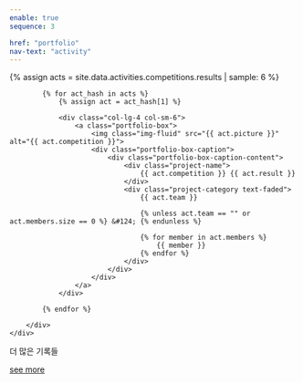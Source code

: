 ```yaml
---
enable: true
sequence: 3

href: "portfolio"
nav-text: "activity"
---
```


{% assign acts = site.data.activities.competitions.results | sample: 6 %}

<section class="p-0" id="portfolio">
    <div class="container-fluid p-0">
        <div class="row no-gutters popup-gallery">

            {% for act_hash in acts %}
                {% assign act = act_hash[1] %}

                <div class="col-lg-4 col-sm-6">
                    <a class="portfolio-box">
                        <img class="img-fluid" src="{{ act.picture }}" alt="{{ act.competition }}">
                        <div class="portfolio-box-caption">
                            <div class="portfolio-box-caption-content">
                                <div class="project-name">
                                    {{ act.competition }} {{ act.result }}
                                </div>
                                <div class="project-category text-faded">
                                    {{ act.team }}

                                    {% unless act.team == "" or act.members.size == 0 %} &#124; {% endunless %}

                                    {% for member in act.members %}
                                        {{ member }}
                                    {% endfor %}
                                </div>
                            </div>
                        </div>
                    </a>
                </div>

            {% endfor %}

        </div>
    </div>
</section>
<section class="bg-dark text-white" id="portfolio-info">
    <div class="container text-center">
        <p class="text-white mb-4">더 많은 기록들</p>
        <a class="btn btn-trans btn-xl" href="./intro.html">see more</a>
    </div>
</section>
